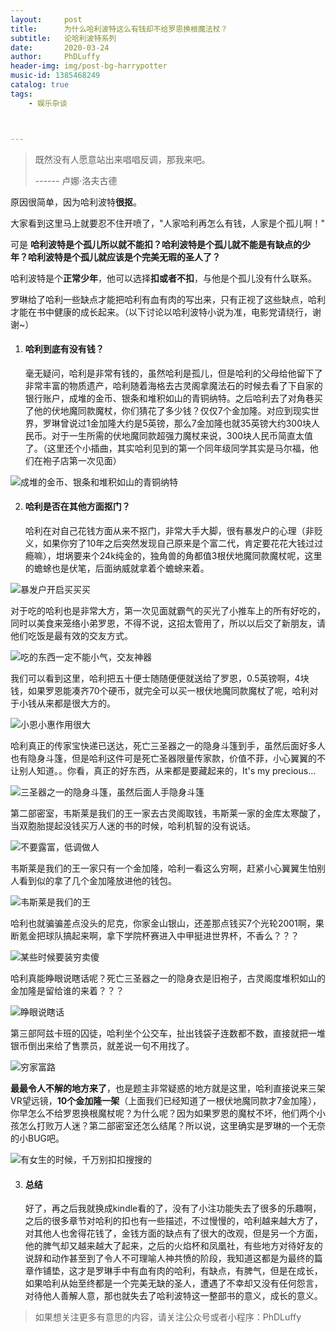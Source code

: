 ```yaml
---
layout:     post
title:      为什么哈利波特这么有钱却不给罗恩换根魔法杖？
subtitle:   论哈利波特系列
date:       2020-03-24
author:     PhDLuffy
header-img: img/post-bg-harrypotter
music-id: 1385468249
catalog: true
tags:
    - 娱乐杂谈



---
```


> 既然没有人愿意站出来唱唱反调，那我来吧。
>
> ------ 卢娜·洛夫古德

原因很简单，因为哈利波特**很抠**。

大家看到这里马上就要忍不住开喷了，"人家哈利再怎么有钱，人家是个孤儿啊！"

可是  **哈利波特是个孤儿所以就不能扣？哈利波特是个孤儿就不能是有缺点的少年？哈利波特是个孤儿就应该是个完美无瑕的圣人了？**

哈利波特是个**正常少年**，他可以选择**扣或者不扣**，与他是个孤儿没有什么联系。

罗琳给了哈利一些缺点才能把哈利有血有肉的写出来，只有正视了这些缺点，哈利才能在书中健康的成长起来。（以下讨论以哈利波特小说为准，电影党请绕行，谢谢~）

1. #### 哈利到底有没有钱？

   毫无疑问，哈利是非常有钱的，虽然哈利是孤儿，但是哈利的父母给他留下了非常丰富的物质遗产，哈利随着海格去古灵阁拿魔法石的时候去看了下自家的银行账户，成堆的金币、银条和堆积如山的青铜纳特。之后哈利去了对角巷买了他的伏地魔同款魔杖，你们猜花了多少钱？仅仅7个金加隆。对应到现实世界，罗琳曾说过1金加隆大约是5英镑，那么7金加隆也就35英镑大约300块人民币。对于一生所需的伏地魔同款超强力魔杖来说，300块人民币简直太值了。（这里还个小插曲，其实哈利见到的第一个同年级同学其实是马尔福，他们在袍子店第一次见面）

![成堆的金币、银条和堆积如山的青铜纳特](https://raw.githubusercontent.com/PhDLuffy/PicGo/master/img/IMG_0299.PNG)

2. #### 哈利是否在其他方面抠门？

   哈利在对自己花钱方面从来不抠门，非常大手大脚，很有暴发户的心理（非贬义，如果你穷了10年之后突然发现自己原来是个富二代，肯定要花花大钱过过瘾嘛），坩埚要来个24k纯金的，独角兽的角都值3根伏地魔同款魔杖呢，这里的蟾蜍也是伏笔，后面纳威就拿着个蟾蜍来着。

![暴发户开启买买买](https://raw.githubusercontent.com/PhDLuffy/PicGo/master/img/IMG_0300.PNG)

对于吃的哈利也是非常大方，第一次见面就霸气的买光了小推车上的所有好吃的，同时以美食来笼络小弟罗恩，不得不说，这招太管用了，所以以后交了新朋友，请他们吃饭是最有效的交友方式。

![吃的东西一定不能小气，交友神器](https://raw.githubusercontent.com/PhDLuffy/PicGo/master/img/IMG_0302.PNG)

我们可以看到这里，哈利把五十便士随随便便就送给了罗恩，0.5英镑啊，4块钱，如果罗恩能凑齐70个硬币，就完全可以买一根伏地魔同款魔杖了呢，哈利对于小钱从来都是很大方的。

![小恩小惠作用很大](https://raw.githubusercontent.com/PhDLuffy/PicGo/master/img/IMG_0303.PNG)

哈利真正的传家宝快递已送达，死亡三圣器之一的隐身斗篷到手，虽然后面好多人也有隐身斗篷，但是哈利这件可是死亡圣器限量传家款，价值不菲，小心翼翼的不让别人知道。。你看，真正的好东西，从来都是要藏起来的，It's my precious...

![三圣器之一的隐身斗篷，虽然后面人手隐身斗篷](https://raw.githubusercontent.com/PhDLuffy/PicGo/master/img/IMG_0305.PNG)

第二部密室，韦斯莱是我们的王一家去古灵阁取钱，韦斯莱一家的金库太寒酸了，当双胞胎提起没钱买万人迷的书的时候，哈利机智的没有说话。

![不要露富，低调做人](https://raw.githubusercontent.com/PhDLuffy/PicGo/master/img/IMG_0306.PNG)

韦斯莱是我们的王一家只有一个金加隆，哈利一看这么穷啊，赶紧小心翼翼生怕别人看到似的拿了几个金加隆放进他的钱包。

![韦斯莱是我们的王](https://raw.githubusercontent.com/PhDLuffy/PicGo/master/img/IMG_0307.PNG)

哈利也就骗骗差点没头的尼克，你家金山银山，还差那点钱买7个光轮2001啊，果断氪金把球队搞起来啊，拿下学院杯赛进入中甲挺进世界杯，不香么？？？

![某些时候要装穷卖傻](https://raw.githubusercontent.com/PhDLuffy/PicGo/master/img/IMG_0308.PNG)

哈利真能睁眼说瞎话呢？死亡三圣器之一的隐身衣是旧袍子，古灵阁度堆积如山的金加隆是留给谁的来着？？？

![睁眼说瞎话](https://raw.githubusercontent.com/PhDLuffy/PicGo/master/img/IMG_0309.PNG)

第三部阿兹卡班的囚徒，哈利坐个公交车，扯出钱袋子连数都不数，直接就把一堆银币倒出来给了售票员，就差说一句不用找了。

![穷家富路](https://raw.githubusercontent.com/PhDLuffy/PicGo/master/img/IMG_0310.PNG)

**最最令人不解的地方来了**，也是题主非常疑惑的地方就是这里，哈利直接说来三架VR望远镜，**10个金加隆一架**（上面我们已经知道了一根伏地魔同款才7金加隆），你早怎么不给罗恩换根魔杖呢？为什么呢？因为如果罗恩的魔杖不坏，他们两个小孩怎么打败万人迷？第二部密室还怎么结尾？所以说，这里确实是罗琳的一个无奈的小BUG吧。

![有女生的时候，千万别扣扣搜搜的](https://raw.githubusercontent.com/PhDLuffy/PicGo/master/img/IMG_0311.PNG)

3. #### 总结

   好了，再之后我就换成kindle看的了，没有了小注功能失去了很多的乐趣啊，之后的很多章节对哈利的扣也有一些描述，不过慢慢的，哈利越来越大方了，对其他人也舍得花钱了，金钱方面的缺点有了很大的改观，但是另一个方面，他的脾气却又越来越大了起来，之后的火焰杯和凤凰社，有些地方对待好友的说辞和动作甚至到了令人不可理喻人神共愤的阶段，我知道这都是为最终的篇章作铺垫，这才是罗琳手中有血有肉的哈利，有缺点，有脾气，但是在成长，如果哈利从始至终都是一个完美无缺的圣人，遭遇了不幸却又没有任何怨言，对待他人善解人意，那也就失去了哈利波特这一整部书的意义，成长的意义。

> 如果想关注更多有意思的内容，请关注公众号或者小程序：PhDLuffy